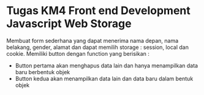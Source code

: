 # Tugas KM4 Front end Development Javascript Web Storage
Membuat form sederhana yang dapat menerima nama depan, nama belakang, gender, alamat dan dapat memilih storage : session, local dan cookie. Memiliki button dengan function yang berisikan :
- Button pertama akan menghapus data lain dan hanya menampilkan data baru berbentuk objek
- Button kedua akan menampilkan data lain dan data baru dalam bentuk objek